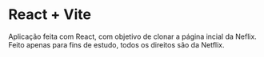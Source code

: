 # React + Vite

Aplicação feita com React, com objetivo de clonar a página incial da Neflix.
Feito apenas para fins de estudo, todos os direitos são da Netflix.
